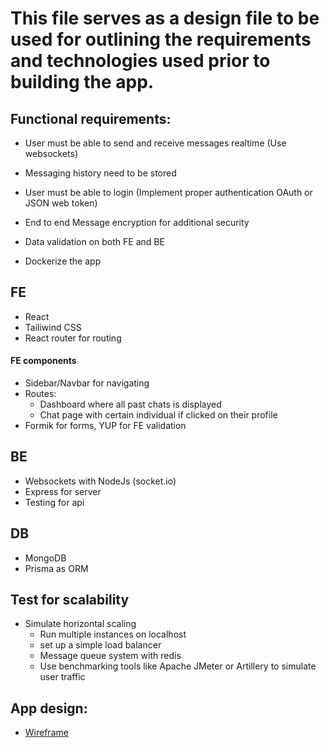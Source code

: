 # This file serves as a design file to be used for outlining the requirements and technologies used prior to building the app.

## Functional requirements:

- User must be able to send and receive messages realtime (Use websockets)
<!-- - Later implement sending of different file types and images -->
- Messaging history need to be stored
- User must be able to login (Implement proper authentication OAuth or JSON web token)
- End to end Message encryption for additional security

- Data validation on both FE and BE
- Dockerize the app

## FE

- React
- Tailiwind CSS
- React router for routing

#### FE components

- Sidebar/Navbar for navigating
- Routes:
  - Dashboard where all past chats is displayed
  - Chat page with certain individual if clicked on their profile
- Formik for forms, YUP for FE validation

## BE

- Websockets with NodeJs (socket.io)
- Express for server
- Testing for api

## DB

- MongoDB
- Prisma as ORM

## Test for scalability

- Simulate horizontal scaling
  - Run multiple instances on localhost
  - set up a simple load balancer
  - Message queue system with redis
  - Use benchmarking tools like Apache JMeter or Artillery to simulate user traffic

## App design:

- [Wireframe](https://whimsical.com/muraasilat-Wd6wZgqnRpEFvQ5Mp2PJdz)
